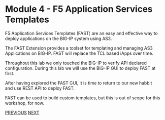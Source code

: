 # Module 4 - F5 Application Services Templates

F5 Application Services Templates (FAST) are an easy and effective way to deploy applications on the BIG-IP system using AS3.

The FAST Extension provides a toolset for templating and managing AS3 Applications on BIG-IP. FAST will replace the TCL based iApps over time.

Throughout this lab we only touched the BIG-IP to verify API declared configuration. During this lab we will use the BIG-IP GUI to deploy FAST at first.

After having explored the FAST GUI, it is time to return to our new habbit and use REST API to deploy FAST.

FAST can be used to build custom templates, but this is out of scope for this workshop, for now.

[PREVIOUS](../module_3/task3_4.md)      [NEXT](task4_1.md)